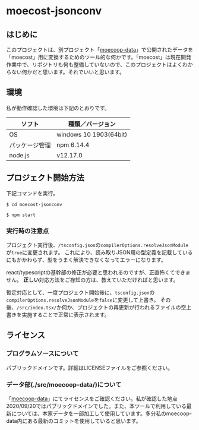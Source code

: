 # moecost-jsonconv

## はじめに

このプロジェクトは、別プロジェクト「[moecoop-data](https://github.com/coop-mojo/moecoop-data)」で公開されたデータを「moecost」用に変換するためのツール的な何かです。「moecost」は現在開発作業中で、リポジトリも何も整備していないので、このプロジェクトはよくわからない何かだと思います。それでいいと思います。

## 環境

私が動作確認した環境は下記のとおりです。

|ソフト|種類／バージョン|
| ---- | ------ |
| OS | windows 10 1903(64bit)|
| パッケージ管理| npm 6.14.4|
| node.js| v12.17.0|

## プロジェクト開始方法

下記コマンドを実行。
```
$ cd moecost-jsonconv

$ npm start
```

### 実行時の注意点

プロジェクト実行後、`/tsconfig.json`の`compilerOptions.resolveJsonModule`が`true`に変更されます。
これにより、読み取りJSON用の型定義を記載しているにもかかわらず、型をうまく解決できなくなってエラーになります。

react/typescriptの基幹部の修正が必要と思われるのですが、正直怖くてできません。
**正しい**対応方法をご存知の方は、教えていただければと思います。

暫定対応として、一度プロジェクト開始後に、`tsconfig.json`の`compilerOptions.resolveJsonModule`を`false`に変更して上書き。
その後、`/src/index.tsx/`か何か、プロジェクトの再更新が行われるファイルの空上書きを実施することで正常に表示されます。

## ライセンス

### プログラムソースについて

パブリックドメインです。詳細はLICENSEファイルをご参照ください。

### データ部(./src/moecoop-data/)について

「[moecoop-data](https://github.com/coop-mojo/moecoop-data)」にてライセンスをご確認ください。私が確認した地点2020/09/20ではパブリックドメインでした。また、本ツールで利用している最新については、本家データを一部加工して使用しています。多分私のmoecoop-data内にある最新のコミットを使用していると思います。